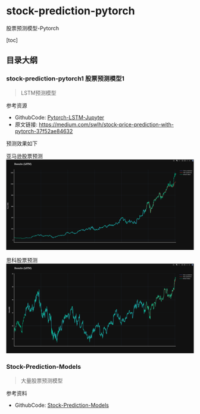 # stock-prediction-pytorch

股票预测模型-Pytorch

[toc]

## 目录大纲

### stock-prediction-pytorch1 股票预测模型1

> LSTM预测模型

参考资源

- GithubCode: [Pytorch-LSTM-Jupyter](https://github.com/RodolfoLSS/stock-prediction-pytorch)
- 原文链接: https://medium.com/swlh/stock-price-prediction-with-pytorch-37f52ae84632

预测效果如下

亚马逊股票预测
![amaz_stock](stock-prediction-pytorch1/run_res/amzn_1000_lstm.png)

思科股票预测
![csco_stock](stock-prediction-pytorch1/run_res/csco_1000.png)

### Stock-Prediction-Models

> 大量股票预测模型

参考资料

- GithubCode: [Stock-Prediction-Models](https://github.com/huseinzol05/Stock-Prediction-Models)
